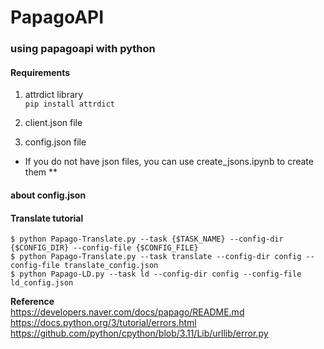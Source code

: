 # PapagoAPI
### using papagoapi with python

#### Requirements 
1. attrdict library   
    `pip install attrdict`   
    
2. client.json file 
3. config.json file 

* If you do not have json files, you can use create_jsons.ipynb to create them **

#### about config.json 


#### Translate tutorial
    $ python Papago-Translate.py --task {$TASK_NAME} --config-dir {$CONFIG_DIR} --config-file {$CONFIG_FILE}
    $ python Papago-Translate.py --task translate --config-dir config --config-file translate_config.json
    $ python Papago-LD.py --task ld --config-dir config --config-file ld_config.json
   
**Reference**   
https://developers.naver.com/docs/papago/README.md   
https://docs.python.org/3/tutorial/errors.html   
https://github.com/python/cpython/blob/3.11/Lib/urllib/error.py

